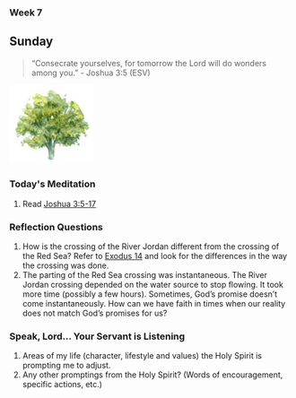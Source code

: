 ### Week 7

## Sunday

> “Consecrate yourselves, for tomorrow the Lord will do wonders among you.” - Joshua 3:5 (ESV)

<img src="/assets/img/tree.png" style="width: 150px">

### Today's Meditation
1. Read <a href="https://www.biblegateway.com/passage/?search=Joshua+3%3A5-17&version=ESV" target="_blank">Joshua 3:5-17</a>


### Reflection Questions
1. How is the crossing of the River Jordan different from the crossing of the Red Sea? Refer to [Exodus 14](https://www.biblegateway.com/passage/?search=Exodus+14&version=ESV) and look for the differences in the way the crossing was done.
2. The parting of the Red Sea crossing was instantaneous. The River Jordan crossing depended on the water source to stop flowing. It took more time (possibly a few hours). Sometimes, God’s promise doesn’t come instantaneously. How can we have faith in times when our reality does not match God’s promises for us?


### Speak, Lord... Your Servant is Listening
1. Areas of my life (character, lifestyle and values) the Holy Spirit is prompting me to adjust.
2. Any other promptings from the Holy Spirit? (Words of encouragement, specific actions, etc.)